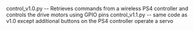 control_v1.0.py -- Retrieves commands from a wireless PS4 controller and controls the drive motors using GPIO pins
control_v1.1.py -- same code as v1.0 except additional buttons on the PS4 controller operate a servo
